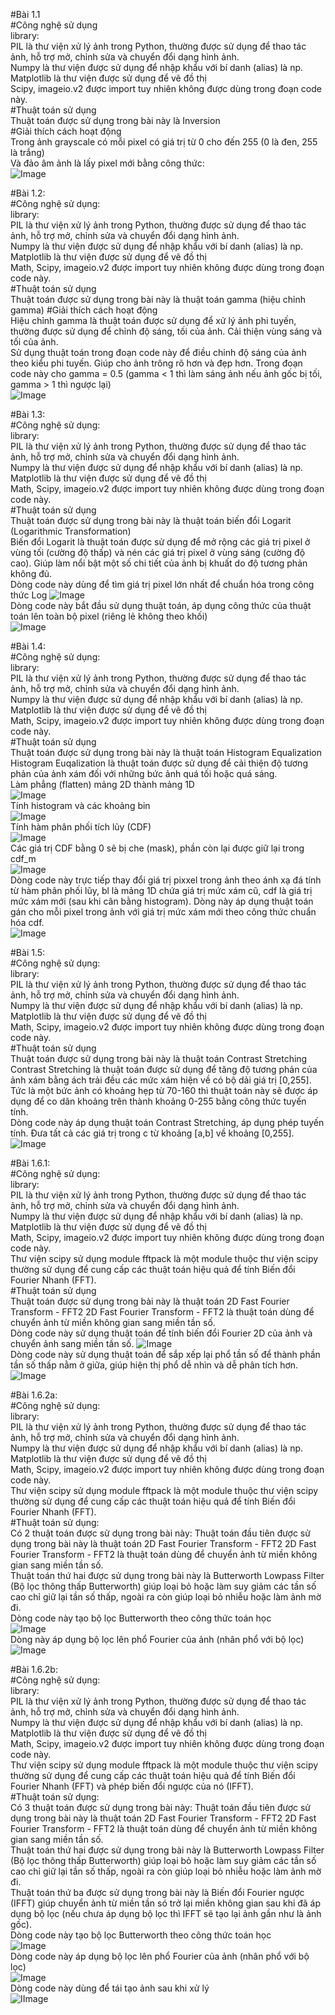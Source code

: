 #Bài 1.1 <br>
#Công nghệ sử dụng<br>
library: <br>
PIL là thư viện xử lý ảnh trong Python, thường được sử dụng để thao tác ảnh, hỗ trợ mở, chỉnh sửa và chuyển đổi dạng hình ảnh. <br>
Numpy là thư viện được sử dụng để nhập khẩu với bí danh (alias) là np.<br>
Matplotlib là thư viện được sử dụng để vẽ đồ thị<br>
Scipy, imageio.v2 được import tuy nhiên không được dùng trong đoạn code này.<br>
#Thuật toán sử dụng<br>
Thuật toán được sử dụng trong bài này là Inversion<br>
#Giải thích cách hoạt động<br>
Trong ảnh grayscale có mỗi pixel có giá trị từ 0 cho đến 255 (0 là đen, 255 là trắng)<br>
Và đảo âm ảnh là lấy pixel mới bằng công thức: <br>
![Image](https://github.com/user-attachments/assets/925c3b46-c216-4b65-b1d1-515d92670bee) <br>

#Bài 1.2: <br>
#Công nghệ sử dụng: <br>
library: <br>
PIL là thư viện xử lý ảnh trong Python, thường được sử dụng để thao tác ảnh, hỗ trợ mở, chỉnh sửa và chuyển đổi dạng hình ảnh. <br>
Numpy là thư viện được sử dụng để nhập khẩu với bí danh (alias) là np.<br>
Matplotlib là thư viện được sử dụng để vẽ đồ thị<br>
Math, Scipy, imageio.v2 được import tuy nhiên không được dùng trong đoạn code này.<br>
#Thuật toán sử dụng<br>
Thuật toán được sử dụng trong bài này là thuật toán gamma (hiệu chỉnh gamma)
#Giải thích cách hoạt động <br>
Hiệu chỉnh gamma là thuật toán được sử dụng để xử lý ảnh phi tuyến, thường được sử dụng để chỉnh độ sáng, tối của ảnh. Cải thiện vùng sáng và tối của ảnh. <br>
Sử dụng thuật toán trong đoạn code này để điều chỉnh độ sáng của ảnh theo kiểu phi tuyến. Giúp cho ảnh trông rõ hơn và đẹp hơn.
Trong đoạn code này cho gamma = 0.5 (gamma < 1 thì làm sáng ảnh nếu ảnh gốc bị tối, gamma > 1 thì ngược lại) <br>
![Image](https://github.com/user-attachments/assets/e8f81ab2-e7d6-492f-ac8d-2aa438a922ea) <br>

#Bài 1.3: <br>
#Công nghệ sử dụng: <br>
library: <br>
PIL là thư viện xử lý ảnh trong Python, thường được sử dụng để thao tác ảnh, hỗ trợ mở, chỉnh sửa và chuyển đổi dạng hình ảnh. <br>
Numpy là thư viện được sử dụng để nhập khẩu với bí danh (alias) là np.<br>
Matplotlib là thư viện được sử dụng để vẽ đồ thị<br>
Math, Scipy, imageio.v2 được import tuy nhiên không được dùng trong đoạn code này.<br>
#Thuật toán sử dụng<br>
Thuật toán được sử dụng trong bài này là thuật toán biến đổi Logarit (Logarithmic Transformation) <br>
Biến đổi Logarit là thuật toán được sử dụng để mở rộng các giá trị pixel ở vùng tối (cường độ thấp) và nén các giá trị pixel ở vùng sáng (cường độ cao). Giúp làm nổi bật một số chi tiết của ảnh bị khuất do độ tương phản không đủ. <br>
Dòng code này dùng để tìm giá trị pixel lớn nhất để chuẩn hóa trong công thức Log
![Image](https://github.com/user-attachments/assets/ce89f96f-d6e6-4130-83f7-660194248d33) <br>
Dòng code này bắt đầu sử dụng thuật toán, áp dụng công thức của thuật toán lên toàn bộ pixel (riêng lẻ không theo khối) <br>
![Image](https://github.com/user-attachments/assets/a53194ea-175f-4800-b28b-d26bd203e26f) <br>

#Bài 1.4: <br>
#Công nghệ sử dụng: <br>
library: <br>
PIL là thư viện xử lý ảnh trong Python, thường được sử dụng để thao tác ảnh, hỗ trợ mở, chỉnh sửa và chuyển đổi dạng hình ảnh. <br>
Numpy là thư viện được sử dụng để nhập khẩu với bí danh (alias) là np.<br>
Matplotlib là thư viện được sử dụng để vẽ đồ thị<br>
Math, Scipy, imageio.v2 được import tuy nhiên không được dùng trong đoạn code này.<br>
#Thuật toán sử dụng<br>
Thuật toán được sử dụng trong bài này là thuật toán Histogram Equalization <br>
Histogram Euqalization là thuật toán được sử dụng để cải thiện độ tương phản của ảnh xám đối với những bức ảnh quá tối hoặc quá sáng. <br>
Làm phẳng (flatten) mảng 2D thành mảng 1D <br>
![Image](https://github.com/user-attachments/assets/a4c79df5-3a39-4974-a7a9-74b2b3690118) <br>
Tính histogram và các khoảng bin <br>
![Image](https://github.com/user-attachments/assets/93de2502-1f85-4a3e-bd85-e2d3e16c03b4) <br>
Tính hàm phân phối tích lũy (CDF) <br>
![Image](https://github.com/user-attachments/assets/808dc8ea-9f09-4c6a-8431-bde85c41d61d) <br>
Các giá trị CDF bằng 0 sẽ bị che (mask), phần còn lại được giữ lại trong cdf_m <br>
![Image](https://github.com/user-attachments/assets/5127e38a-edea-4d5c-8a12-996e8ed4e5e1) <br>
Dòng code này trực tiếp thay đổi giá trị pixxel trong ảnh theo ánh xạ đá tính từ hàm phân phối lũy, bl là mảng 1D chứa giá trị mức xám cũ, cdf là giá trị mức xám mới (sau khi cân bằng histogram). Dòng này áp dụng thuật toán gán cho mỗi pixel trong ảnh với giá trị mức xám mới theo công thức chuẩn hóa cdf. <br>
![Image](https://github.com/user-attachments/assets/baf6b34c-0580-4fc8-a9f8-27b78ebf7561) <br>

#Bài 1.5: <br>
#Công nghệ sử dụng: <br>
library: <br>
PIL là thư viện xử lý ảnh trong Python, thường được sử dụng để thao tác ảnh, hỗ trợ mở, chỉnh sửa và chuyển đổi dạng hình ảnh. <br>
Numpy là thư viện được sử dụng để nhập khẩu với bí danh (alias) là np.<br>
Matplotlib là thư viện được sử dụng để vẽ đồ thị<br>
Math, Scipy, imageio.v2 được import tuy nhiên không được dùng trong đoạn code này.<br>
#Thuật toán sử dụng<br>
Thuật toán được sử dụng trong bài này là thuật toán Contrast Stretching
Contrast Stretching là thuật toán được sử dụng để tăng độ tương phản của ảnh xám bằng ách trải đều các mức xám hiện về có bộ dải giá trị [0,255]. Tức là một bức ảnh có khoảng hẹp từ 70-160 thì thuật toán này sẽ được áp dụng để co dãn khoảng trên thành khoảng 0-255 bằng công thức tuyến tính. <br>
Dòng code này áp dụng thuật toán Contrast Stretching, áp dụng phép tuyến tính. Đưa tất cả các giá trị trong c từ khoảng [a,b] về khoảng [0,255]. <br>
![Image](https://github.com/user-attachments/assets/fd78537f-a066-4baa-ac61-b80c258bd6ae) <br>

#Bài 1.6.1: <br>
#Công nghệ sử dụng: <br>
library: <br>
PIL là thư viện xử lý ảnh trong Python, thường được sử dụng để thao tác ảnh, hỗ trợ mở, chỉnh sửa và chuyển đổi dạng hình ảnh. <br>
Numpy là thư viện được sử dụng để nhập khẩu với bí danh (alias) là np.<br>
Matplotlib là thư viện được sử dụng để vẽ đồ thị<br>
Math, Scipy, imageio.v2 được import tuy nhiên không được dùng trong đoạn code này.<br>
Thư viện scipy sử dụng module fftpack là một module thuộc thư viện scipy thường sử dụng để cung cấp các thuật toán hiệu quả để tính Biến đổi Fourier Nhanh (FFT). <br>
#Thuật toán sử dụng<br>
Thuật toán được sử dụng trong bài này là thuật toán 2D Fast Fourier Transform - FFT2
2D Fast Fourier Transform - FFT2 là thuật toán dùng để chuyển ảnh từ miền không gian sang miền tần số. <br>
Dòng code này sử dụng thuật toán để tính biến đổi Fourier 2D của ảnh và chuyển ảnh sang miền tần số.
![Image](https://github.com/user-attachments/assets/90e084c4-fd3c-4dae-a80c-aa9f5e12a523) <br>
Dòng code này sử dụng thuật toán để sắp xếp lại phổ tần số để thành phần tần số thấp nằm ở giữa, giúp hiện thị phổ dễ nhìn và dễ phân tích hơn. <br>
![Image](https://github.com/user-attachments/assets/ddcee3b6-0d4e-4d2e-a264-362582d514d8) <br>

#Bài 1.6.2a: <br>
#Công nghệ sử dụng: <br>
library: <br>
PIL là thư viện xử lý ảnh trong Python, thường được sử dụng để thao tác ảnh, hỗ trợ mở, chỉnh sửa và chuyển đổi dạng hình ảnh. <br>
Numpy là thư viện được sử dụng để nhập khẩu với bí danh (alias) là np.<br>
Matplotlib là thư viện được sử dụng để vẽ đồ thị<br>
Math, Scipy, imageio.v2 được import tuy nhiên không được dùng trong đoạn code này.<br>
Thư viện scipy sử dụng module fftpack là một module thuộc thư viện scipy thường sử dụng để cung cấp các thuật toán hiệu quả để tính Biến đổi Fourier Nhanh (FFT). <br>
#Thuật toán sử dụng: <br>
Có 2 thuật toán được sử dụng trong bài này:
Thuật toán đầu tiên được sử dụng trong bài này là thuật toán 2D Fast Fourier Transform - FFT2
2D Fast Fourier Transform - FFT2 là thuật toán dùng để chuyển ảnh từ miền không gian sang miền tần số. <br>
Thuật toán thứ hai được sử dụng trong bài này là Butterworth Lowpass Filter (Bộ lọc thông thấp Butterworth) giúp loại bỏ hoặc làm suy giảm các tần số cao chỉ giữ lại tần số thấp, ngoài ra còn giúp loại bỏ nhiễu hoặc làm ảnh mờ đi. <br>
Dòng code này tạo bộ lọc Butterworth theo công thức toán học <br>
![Image](https://github.com/user-attachments/assets/219e2bf5-55a2-4998-a32f-ddeb9d7d2b93) <br>
Dòng này áp dụng bộ lọc lên phổ Fourier của ảnh (nhân phổ với bộ lọc) <br>
![Image](https://github.com/user-attachments/assets/c7120e4d-1fd4-4fab-9e69-b7fc3289503d) <br>

#Bài 1.6.2b: <br>
#Công nghệ sử dụng: <br>
library: <br>
PIL là thư viện xử lý ảnh trong Python, thường được sử dụng để thao tác ảnh, hỗ trợ mở, chỉnh sửa và chuyển đổi dạng hình ảnh. <br>
Numpy là thư viện được sử dụng để nhập khẩu với bí danh (alias) là np.<br>
Matplotlib là thư viện được sử dụng để vẽ đồ thị<br>
Math, Scipy, imageio.v2 được import tuy nhiên không được dùng trong đoạn code này.<br>
Thư viện scipy sử dụng module fftpack là một module thuộc thư viện scipy thường sử dụng để cung cấp các thuật toán hiệu quả để tính Biến đổi Fourier Nhanh (FFT) và phép biến đổi ngược của nó (IFFT). <br> 
#Thuật toán sử dụng: <br>
Có 3 thuật toán được sử dụng trong bài này:
Thuật toán đầu tiên được sử dụng trong bài này là thuật toán 2D Fast Fourier Transform - FFT2
2D Fast Fourier Transform - FFT2 là thuật toán dùng để chuyển ảnh từ miền không gian sang miền tần số. <br>
Thuật toán thứ hai được sử dụng trong bài này là Butterworth Lowpass Filter (Bộ lọc thông thấp Butterworth) giúp loại bỏ hoặc làm suy giảm các tần số cao chỉ giữ lại tần số thấp, ngoài ra còn giúp loại bỏ nhiễu hoặc làm ảnh mờ đi. <br>
Thuật toán thứ ba được sử dụng trong bài này là Biến đổi Fourier ngược (IFFT) giúp chuyển ảnh từ miền tần só trở lại miền không gian sau khi đã áp dụng bộ lọc (nếu chưa áp dụng bộ lọc thì IFFT sẽ tạo lại ảnh gần như là ảnh gốc). <br>
Dòng code này tạo bộ lọc Butterworth theo công thức toán học <br>
![Image](https://github.com/user-attachments/assets/219e2bf5-55a2-4998-a32f-ddeb9d7d2b93) <br>
Dòng code này áp dụng bộ lọc lên phổ Fourier của ảnh (nhân phổ với bộ lọc) <br>
![Image](https://github.com/user-attachments/assets/c7120e4d-1fd4-4fab-9e69-b7fc3289503d) <br>
Dòng code này dùng để tái tạo ảnh sau khi xử lý <br>
![IImage](https://github.com/user-attachments/assets/737a49f8-a158-495f-be34-fbda7fbc454f) <br>









